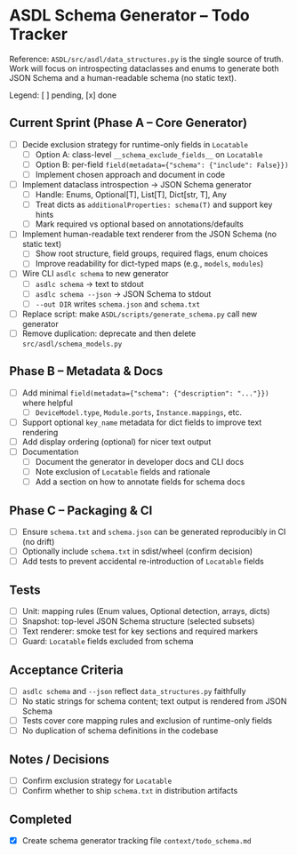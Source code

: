 # ASDL Schema Generator – Todo Tracker

Reference: `ASDL/src/asdl/data_structures.py` is the single source of truth. Work will focus on introspecting dataclasses and enums to generate both JSON Schema and a human-readable schema (no static text).

Legend: [ ] pending, [x] done

## Current Sprint (Phase A – Core Generator)
- [ ] Decide exclusion strategy for runtime-only fields in `Locatable`
  - [ ] Option A: class-level `__schema_exclude_fields__` on `Locatable`
  - [ ] Option B: per-field `field(metadata={"schema": {"include": False}})`
  - [ ] Implement chosen approach and document in code
- [ ] Implement dataclass introspection → JSON Schema generator
  - [ ] Handle: Enums, Optional[T], List[T], Dict[str, T], Any
  - [ ] Treat dicts as `additionalProperties: schema(T)` and support key hints
  - [ ] Mark required vs optional based on annotations/defaults
- [ ] Implement human-readable text renderer from the JSON Schema (no static text)
  - [ ] Show root structure, field groups, required flags, enum choices
  - [ ] Improve readability for dict-typed maps (e.g., `models`, `modules`)
- [ ] Wire CLI `asdlc schema` to new generator
  - [ ] `asdlc schema` → text to stdout
  - [ ] `asdlc schema --json` → JSON Schema to stdout
  - [ ] `--out DIR` writes `schema.json` and `schema.txt`
- [ ] Replace script: make `ASDL/scripts/generate_schema.py` call new generator
- [ ] Remove duplication: deprecate and then delete `src/asdl/schema_models.py`

## Phase B – Metadata & Docs
- [ ] Add minimal `field(metadata={"schema": {"description": "..."}})` where helpful
  - [ ] `DeviceModel.type`, `Module.ports`, `Instance.mappings`, etc.
- [ ] Support optional `key_name` metadata for dict fields to improve text rendering
- [ ] Add display ordering (optional) for nicer text output
- [ ] Documentation
  - [ ] Document the generator in developer docs and CLI docs
  - [ ] Note exclusion of `Locatable` fields and rationale
  - [ ] Add a section on how to annotate fields for schema docs

## Phase C – Packaging & CI
- [ ] Ensure `schema.txt` and `schema.json` can be generated reproducibly in CI (no drift)
- [ ] Optionally include `schema.txt` in sdist/wheel (confirm decision)
- [ ] Add tests to prevent accidental re-introduction of `Locatable` fields

## Tests
- [ ] Unit: mapping rules (Enum values, Optional detection, arrays, dicts)
- [ ] Snapshot: top-level JSON Schema structure (selected subsets)
- [ ] Text renderer: smoke test for key sections and required markers
- [ ] Guard: `Locatable` fields excluded from schema

## Acceptance Criteria
- [ ] `asdlc schema` and `--json` reflect `data_structures.py` faithfully
- [ ] No static strings for schema content; text output is rendered from JSON Schema
- [ ] Tests cover core mapping rules and exclusion of runtime-only fields
- [ ] No duplication of schema definitions in the codebase

## Notes / Decisions
- [ ] Confirm exclusion strategy for `Locatable`
- [ ] Confirm whether to ship `schema.txt` in distribution artifacts

## Completed
- [x] Create schema generator tracking file `context/todo_schema.md`
